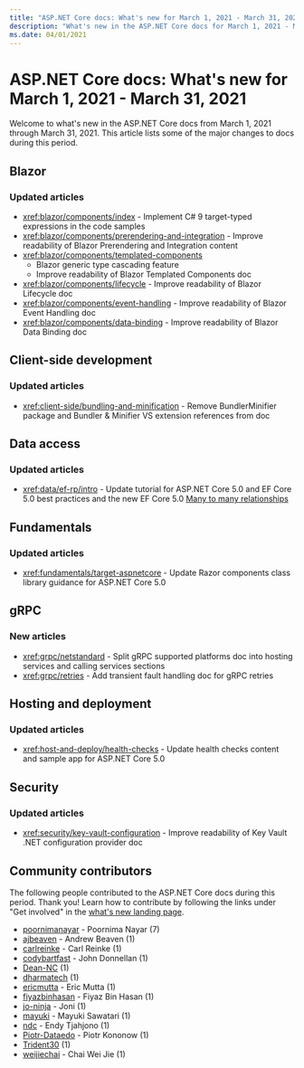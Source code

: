 ```yaml
---
title: "ASP.NET Core docs: What's new for March 1, 2021 - March 31, 2021"
description: "What's new in the ASP.NET Core docs for March 1, 2021 - March 31, 2021."
ms.date: 04/01/2021
---
```


# ASP.NET Core docs: What's new for March 1, 2021 - March 31, 2021

Welcome to what's new in the ASP.NET Core docs from March 1, 2021 through March 31, 2021. This article lists some of the major changes to docs during this period.

## Blazor

### Updated articles

- <xref:blazor/components/index> - Implement C# 9 target-typed expressions in the code samples
- <xref:blazor/components/prerendering-and-integration> - Improve readability of Blazor Prerendering and Integration content
- <xref:blazor/components/templated-components>
  - Blazor generic type cascading feature
  - Improve readability of Blazor Templated Components doc
- <xref:blazor/components/lifecycle> - Improve readability of Blazor Lifecycle doc
- <xref:blazor/components/event-handling> - Improve readability of Blazor Event Handling doc
- <xref:blazor/components/data-binding> - Improve readability of Blazor Data Binding doc

## Client-side development

### Updated articles

- <xref:client-side/bundling-and-minification> - Remove BundlerMinifier package and Bundler & Minifier VS extension references from doc

## Data access

### Updated articles

- <xref:data/ef-rp/intro> - Update tutorial for ASP.NET Core 5.0 and EF Core 5.0 best practices and the new EF Core 5.0 [Many to many relationships](/ef/core/modeling/relationships#many-to-many)

## Fundamentals

### Updated articles

- <xref:fundamentals/target-aspnetcore> - Update Razor components class library guidance for ASP.NET Core 5.0

## gRPC

### New articles

- <xref:grpc/netstandard> - Split gRPC supported platforms doc into hosting services and calling services sections
- <xref:grpc/retries> - Add transient fault handling doc for gRPC retries

## Hosting and deployment

### Updated articles

- <xref:host-and-deploy/health-checks> - Update health checks content and sample app for ASP.NET Core 5.0

## Security

### Updated articles

- <xref:security/key-vault-configuration> - Improve readability of Key Vault .NET configuration provider doc

## Community contributors

The following people contributed to the ASP.NET Core docs during this period. Thank you! Learn how to contribute by following the links under "Get involved" in the [what's new landing page](index.yml).

- [poornimanayar](https://github.com/poornimanayar) - Poornima Nayar (7)
- [ajbeaven](https://github.com/ajbeaven) - Andrew Beaven (1)
- [carlreinke](https://github.com/carlreinke) - Carl Reinke (1)
- [codybartfast](https://github.com/codybartfast) - John Donnellan (1)
- [Dean-NC](https://github.com/Dean-NC) (1)
- [dharmatech](https://github.com/dharmatech) (1)
- [ericmutta](https://github.com/ericmutta) - Eric Mutta (1)
- [fiyazbinhasan](https://github.com/fiyazbinhasan) - Fiyaz Bin Hasan (1)
- [jo-ninja](https://github.com/jo-ninja) - Joni (1)
- [mayuki](https://github.com/mayuki) - Mayuki Sawatari (1)
- [ndc](https://github.com/ndc) - Endy Tjahjono (1)
- [Piotr-Dataedo](https://github.com/Piotr-Dataedo) - Piotr Kononow (1)
- [Trident30](https://github.com/Trident30) (1)
- [weijiechai](https://github.com/weijiechai) - Chai Wei Jie (1)
